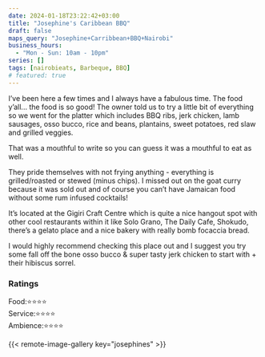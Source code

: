 ```yaml
---
date: 2024-01-18T23:22:42+03:00
title: "Josephine's Caribbean BBQ"
draft: false
maps_query: "Josephine+Carribbean+BBQ+Nairobi"
business_hours:
  - "Mon - Sun: 10am - 10pm"
series: []
tags: [nairobieats, Barbeque, BBQ]
# featured: true
---
```


I’ve been here a few times and I always have a fabulous time. The food y’all... the food is so good! The owner told us to try a little bit of everything so we went for the platter which includes BBQ ribs, jerk chicken, lamb sausages, osso bucco, rice and beans, plantains, sweet potatoes, red slaw and grilled veggies.

That was a mouthful to write so you can guess it was a mouthful to eat as well.

They pride themselves with not frying anything - everything is grilled/roasted or stewed (minus chips). I missed out on the goat curry because it was sold out and of course you can’t have Jamaican food without some rum infused cocktails!

It’s located at the Gigiri Craft Centre which is quite a nice hangout spot with other cool restaurants within it like Solo Grano, The Daily Cafe, Shokudo, there’s a gelato place and a nice bakery with really bomb focaccia bread.

I would highly recommend checking this place out and I suggest you try some fall off the bone osso bucco & super tasty jerk chicken to start with + their hibiscus sorrel.

### Ratings

Food:⭐️⭐️⭐️⭐️<br>
Service:⭐️⭐️⭐️⭐️<br>
Ambience:⭐️⭐️⭐️⭐️<br>

{{< remote-image-gallery key="josephines" >}}
